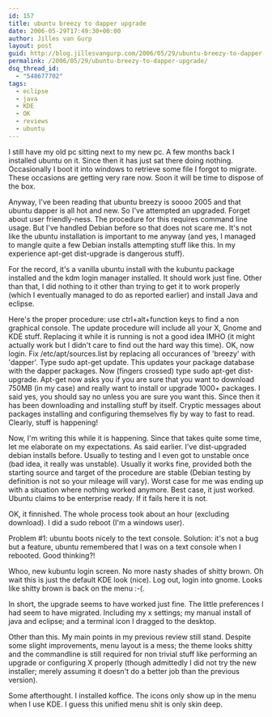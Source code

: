 ```yaml
---
id: 157
title: ubuntu breezy to dapper upgrade
date: 2006-05-29T17:49:30+00:00
author: Jilles van Gurp
layout: post
guid: http://blog.jillesvangurp.com/2006/05/29/ubuntu-breezy-to-dapper-upgrade/
permalink: /2006/05/29/ubuntu-breezy-to-dapper-upgrade/
dsq_thread_id:
  - "548677702"
tags:
  - eclipse
  - java
  - KDE
  - OK
  - reviews
  - ubuntu
---
```

I still have my old pc sitting next to my new pc. A few months back I installed ubuntu on it. Since then it has just sat there doing nothing. Occasionally I boot it into windows to retrieve some file I forgot to migrate. These occasions are getting very rare now. Soon it will be time to dispose of the box.

Anyway, I've been reading that ubuntu breezy is soooo 2005 and that ubuntu dapper is all hot and new. So I've attempted an upgraded. Forget about user friendly-ness. The procedure for this requires command line usage. But I've handled Debian before so that does not scare me. It's not like the ubuntu installation is important to me anyway (and yes, I managed to mangle quite a few Debian installs attempting stuff like this. In my experience apt-get dist-upgrade is dangerous stuff).

For the record, it's a vanilla ubuntu install with the kubuntu package installed and the kdm login manager installed. It should work just fine. Other than that, I did nothing to it other than trying to get it to work properly (which I eventually managed to do as reported earlier) and install Java and eclipse.

Here's the proper procedure: use ctrl+alt+function keys to find a non graphical console. The update procedure will include all your X, Gnome and KDE stuff. Replacing it while it is running is not a good idea IMHO (it might actually work but I didn't care to find out the hard way this time).
OK, now login. Fix /etc/apt/sources.list by replacing all occurances of 'breezy' with 'dapper'. Type sudo apt-get update. This updates your package database with the dapper packages. Now (fingers crossed) type sudo apt-get dist-upgrade. Apt-get now asks you if you are sure that you want to download 750MB (in my case) and really want to install or upgrade 1000+ packages. I said yes, you should say no unless you are sure you want this. Since then it has been downloading and installing stuff by itself. Cryptic messages about packages installing and configuring themselves fly by way to fast to read. Clearly, stuff is happening!

Now, I'm writing this while it is happening. Since that takes quite some time, let me elaborate on my expectations. As said earlier. I've dist-upgraded debian installs before. Usually to testing and I even got to unstable once (bad idea, it really was unstable). Usually it works fine, provided both the starting source and target of the procedure are stable (Debian testing by definition is not so your mileage will vary). Worst case for me was ending up with a situation where nothing worked anymore. Best case, it just worked. Ubuntu claims to be enterprise ready. If it fails here it is not.

OK, it finnished. The whole process took about an hour (excluding download). I did a sudo reboot (I'm a windows user).

Problem #1: ubuntu boots nicely to the text console. Solution: it's not a bug but a feature, ubuntu remembered that I was on a text console when I rebooted. Good thinking?!

Whoo, new kubuntu login screen. No more nasty shades of shitty brown. Oh wait this is just the default KDE look (nice). Log out, login into gnome. Looks like shitty brown is back on the menu :-(.

In short, the upgrade seems to have worked just fine. The little preferences I had seem to have migrated. Including my x settings; my manual install of java and eclipse; and a terminal icon I dragged to the desktop.

Other than this. My main points in my previous review still stand. Despite some slight improvements, menu layout is a mess; the theme looks shitty and the commandline is still required for non trivial stuff like performing an upgrade or configuring X properly (though admittedly I did not try the new installer; merely assuming it doesn't do a better job than the previous version).

Some afterthought. I installed koffice. The icons only show up in the menu when I use KDE. I guess this unified menu shit is only skin deep.